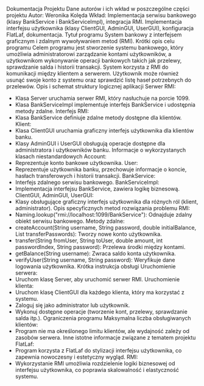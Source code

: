 Dokumentacja Projektu
Dane autorów i ich wkład w poszczególne części projektu
Autor: Weronika Kolęda
Wkład: Implementacja serwisu bankowego (klasy BankService i BankServiceImpl),
integracja RMI.
Implementacja interfejsu użytkownika (klasy ClientGUI, AdminGUI, UserGUI), konfiguracja
FlatLaf, dokumentacja.
Tytuł programu
System bankowy z interfejsem graficznym i zdalnym wywoływaniem metod (RMI).
Krótki opis celu programu
Celem programu jest stworzenie systemu bankowego, który umożliwia administratorowi
zarządzanie kontami użytkowników, a użytkownikom wykonywanie operacji bankowych
takich jak przelewy, sprawdzanie salda i historii transakcji. System korzysta z RMI do
komunikacji między klientem a serwerem. Użytkownik może również usunąć swoje konto z
systemu oraz sprawdzić listę haseł potrzebnych do przelewów.
Opis i schemat struktury logicznej aplikacji
Serwer RMI:
 - Klasa Server uruchamia serwer RMI, który nasłuchuje na porcie 1099.
 - Klasa BankServiceImpl implementuje interfejs BankService i udostępnia metody zdalne.
Interfejs RMI:
 - Klasa BankService definiuje zdalne metody dostępne dla klientów.
Klient:
 - Klasa ClientGUI uruchamia graficzny interfejs użytkownika dla klientów banku.
 - Klasy AdminGUI i UserGUI obsługują operacje dostępne dla administratora i
użytkowników banku.
Informacje o wykorzystanych klasach niestandardowych
Account:
 - Reprezentuje konto bankowe użytkownika.
User:
 - Reprezentuje użytkownika banku, przechowuje informacje o koncie, hasłach
transferowych i historii transakcji.
BankService:
 - Interfejs zdalnego serwisu bankowego.
BankServiceImpl:
 - Implementacja interfejsu BankService, zawiera logikę biznesową.
ClientGUI, AdminGUI, UserGUI:
 - Klasy obsługujące graficzny interfejs użytkownika dla różnych ról (klient, administrator).
Opis specyficznych metod rozwiązania problemu
RMI:
 - Naming.lookup("rmi://localhost:1099/BankService"): Odnajduje zdalny obiekt serwisu
bankowego.
Metody zdalne:
 - createAccount(String username, String password, double initialBalance, List<String>
transferPasswords): Tworzy nowe konto użytkownika.
 - transfer(String fromUser, String toUser, double amount, int passwordIndex, String
password): Przelewa środki między kontami.
 - getBalance(String username): Zwraca saldo konta użytkownika.
 - verifyUser(String username, String password): Weryfikuje dane logowania użytkownika.
Krótka instrukcja obsługi
Uruchomienie serwera:
 - Uruchom klasę Server, aby uruchomić serwer RMI.
Uruchomienie klienta:
 - Uruchom klasę ClientGUI dla każdego klienta, który ma korzystać z systemu.
 - Zaloguj się jako administrator lub użytkownik.
 - Wykonuj dostępne operacje (tworzenie kont, przelewy, sprawdzanie salda itp.).
Ograniczenia programu
Maksymalna liczba obsługiwanych klientów:
 - Program nie ma określonego limitu klientów, ale wydajność zależy od zasobów serwera.
Inne istotne informacje związane z tematem projektu
FlatLaf:
 - Program korzysta z FlatLaf do stylizacji interfejsu użytkownika, co zapewnia nowoczesny
i estetyczny wygląd.
RMI:
 - Wykorzystanie RMI umożliwia rozdzielenie logiki biznesowej od interfejsu użytkownika,
co poprawia skalowalność i elastyczność systemu.

